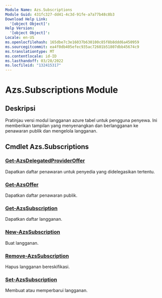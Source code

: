 ```yaml
---
Module Name: Azs.Subscriptions
Module Guid: 431fc327-dd41-4c3d-91fe-a7a77b48c8b3
Download Help Link:
  '[object Object]': 
Help Version:
  '[object Object]': 
Locale: en-US
ms.openlocfilehash: 165dbe7c3e16037b630100c85f8b8ddd6a450959
ms.sourcegitcommit: ea4f0db405efec935ac72601b51807dbb45674c9
ms.translationtype: MT
ms.contentlocale: id-ID
ms.lasthandoff: 03/28/2022
ms.locfileid: "132415317"
---
```

# Azs.Subscriptions Module
## Deskripsi
Pratinjau versi modul langganan azure tabel untuk pengguna penyewa. Ini memberikan tampilan yang menyenangkan dan berlangganan ke penawaran publik dan mengelola langganan.

## Cmdlet Azs.Subscriptions
### [Get-AzsDelegatedProviderOffer](Get-AzsDelegatedProviderOffer.md)
Dapatkan daftar penawaran untuk penyedia yang didelegasikan tertentu.

### [Get-AzsOffer](Get-AzsOffer.md)
Dapatkan daftar penawaran publik.

### [Get-AzsSubscription](Get-AzsSubscription.md)
Dapatkan daftar langganan.

### [New-AzsSubscription](New-AzsSubscription.md)
Buat langganan.

### [Remove-AzsSubscription](Remove-AzsSubscription.md)
Hapus langganan bereskifikasi.

### [Set-AzsSubscription](Set-AzsSubscription.md)
Membuat atau memperbarui langganan.

